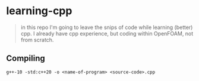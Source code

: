 # learning-cpp
> in this repo I'm going to leave the snips of code while learning (better) cpp. I already have cpp experience, but coding within OpenFOAM, not from scratch.

## Compiling
```shell
g++-10 -std:c++20 -o <name-of-program> <source-code>.cpp
```
